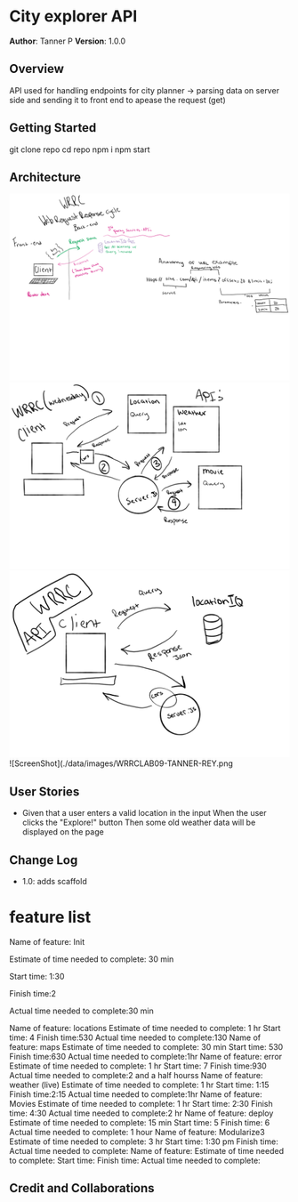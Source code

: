 # City explorer API

**Author**: Tanner P
**Version**: 1.0.0 

## Overview
API used for handling endpoints for city planner -> parsing data on server side and sending it to front end to apease the request (get)

## Getting Started
git clone repo
cd repo
npm i
npm start

## Architecture
![ScreenShot](./data/images/wrrc1.png)
![ScreenShot](./data/images/wrrc.png)
![ScreenShot](./data/images/cool.png)
![ScreenShot](./data/images/WRRCLAB09-TANNER-REY.png

## User Stories

- Given that a user enters a valid location in the input When the user clicks the "Explore!" button Then some old weather data will be displayed on the page

## Change Log

- 1.0: adds scaffold
# feature list
Name of feature: Init

Estimate of time needed to complete: 30 min

Start time: 1:30

Finish time:2 

Actual time needed to complete:30 min

Name of feature: locations
Estimate of time needed to complete: 1 hr 
Start time: 4
Finish time:530
Actual time needed to complete:130
Name of feature: maps
Estimate of time needed to complete: 30 min
Start time: 530
Finish time:630
Actual time needed to complete:1hr
Name of feature: error
Estimate of time needed to complete: 1 hr
Start time: 7
Finish time:930
Actual time needed to complete:2 and a half hourss
Name of feature: weather (live)
Estimate of time needed to complete: 1 hr
Start time: 1:15
Finish time:2:15
Actual time needed to complete:1hr
Name of feature: Movies
Estimate of time needed to complete: 1 hr
Start time: 2:30
Finish time: 4:30
Actual time needed to complete:2 hr
Name of feature: deploy
Estimate of time needed to complete: 15 min
Start time: 5
Finish time: 6
Actual time needed to complete: 1 hour
Name of feature: Modularize3
Estimate of time needed to complete: 3 hr
Start time: 1:30 pm
Finish time:
Actual time needed to complete:
Name of feature: 
Estimate of time needed to complete: 
Start time: 
Finish time:
Actual time needed to complete:




## Credit and Collaborations
